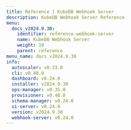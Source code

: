 ```yaml
---
title: Reference | KubeDB Webhook Server
description: KubeDB Webhook Server Reference
menu:
  docs_v2024.9.30:
    identifier: reference-webhook-server
    name: KubeDB Webhook Server
    weight: 10
    parent: reference
menu_name: docs_v2024.9.30
info:
  autoscaler: v0.33.0
  cli: v0.48.0
  dashboard: v0.24.0
  installer: v2024.9.30
  ops-manager: v0.35.0
  provisioner: v0.48.0
  schema-manager: v0.24.0
  ui-server: v0.24.0
  version: v2024.9.30
  webhook-server: v0.24.0
---
```


